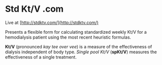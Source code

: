 Std Kt/V .com
=============

Live at [http://stdktv.com/](http://stdktv.com/)

Presents a flexible form for calculating standardized weekly Kt/V for a hemodialysis patient using the most recent heuristic formulas.

**Kt/V** (pronounced *kay tee over vee*) is a measure of the effectiveness of dialysis independent of body type. *Single pool Kt/V* (**spKt/V**) measures the effectiveness of a single treatment.

